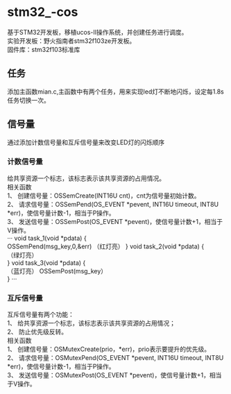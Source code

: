 # stm32_-cos
基于STM32开发板，移植ucos-II操作系统，并创建任务进行调度。  
实验开发板：野火指南者stm32f103ze开发板。  
固件库：stm32f103标准库  
## 任务
添加主函数mian.c,主函数中有两个任务，用来实现led灯不断地闪烁，设定每1.8s任务切换一次。
## 信号量
通过添加计数信号量和互斥信号量来改变LED灯的闪烁顺序
### 计数信号量
给共享资源一个标志，该标志表示该共享资源的占用情况。  
相关函数  
1、	创建信号量：OSSemCreate(INT16U cnt)，cnt为信号量初始计数。  
2、	请求信号量：OSSemPend(OS_EVENT *pevent, INT16U timeout, INT8U *err)，使信号量计数-1，相当于P操作。  
3、	发送信号量：OSSemPost(OS_EVENT *pevent)，使信号量计数+1，相当于V操作。  
···
void task_1(void *pdata)
{	 
OSSemPend(msg_key,0,&err)
 （红灯亮）
}
void task_2(void *pdata)
{	 
（绿灯亮）	
}
void task_3(void *pdata)
{	 
（蓝灯亮）
    OSSemPost(msg_key）	   
}
···
### 互斥信号量
互斥信号量有两个功能：  
1、	给共享资源一个标志，该标志表示该共享资源的占用情况；  
2、	防止优先级反转。  
相关函数  
1、	创建信号量：OSMutexCreate(prio，*err)，prio表示要提升的优先级。  
2、	请求信号量：OSMutexPend(OS_EVENT *pevent, INT16U timeout, INT8U *err)，使信号量计数-1，相当于P操作。  
3、	发送信号量：OSMutexPost(OS_EVENT *pevent)，使信号量计数+1，相当于V操作。  

